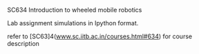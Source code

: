 
SC634 Introduction to wheeled mobile robotics

Lab assignment simulations in Ipython format.

refer to [SC63]4(www.sc.iitb.ac.in/courses.html#634) for course description


